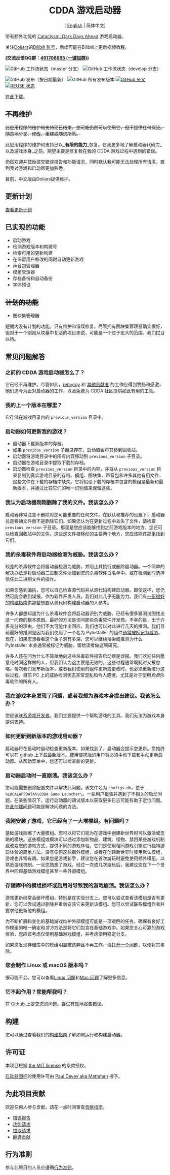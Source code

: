 <!--
SPDX-FileCopyrightText: 2015-2021 Rémy Roy

SPDX-License-Identifier: MIT
-->



<div align="center">

# CDDA 游戏启动器
[ [English](README_en.md) | 简体中文]

</div>

带有额外功能的 [Cataclysm: Dark Days Ahead](https://cataclysmdda.org/) 游戏启动器。

关注[Doiiars](https://space.bilibili.com/1036711705)的[Bilibili 账号](https://space.bilibili.com/1036711705)，后续可能在Bilibili上更新视频教程。

**(交流反馈QQ群：[491708665 (一键加群)](http://qm.qq.com/cgi-bin/qm/qr?_wv=1027&k=h30pFZuOws8XtP9kR13807pV9PsQQ_Gn&authKey=82bXfkY29udyKMXwVd6B2bd%2BOrsIo8rtPx7myJFH%2Fjhh%2BO5pNJlDqtZBo4wXM7R3&noverify=0&group_code=491708665))**

![GitHub 工作流状态（master 分支）](https://img.shields.io/github/actions/workflow/status/DoiiarX/CDDA-Game-Launcher/build.yml?branch=master)
![GitHub 工作流状态（develop 分支）](https://img.shields.io/github/actions/workflow/status/DoiiarX/CDDA-Game-Launcher/build.yml?branch=develop)

![GitHub 发布（按日期最新）](https://img.shields.io/github/v/release/DoiiarX/CDDA-Game-Launcher)
![GitHub 所有发布版本](https://img.shields.io/github/downloads/DoiiarX/CDDA-Game-Launcher/total)
[![GitHub 分叉](https://img.shields.io/github/forks/DoiiarX/CDDA-Game-Launcher)](https://github.com/DoiiarX/CDDA-Game-Launcher/network)
[![REUSE 状态](https://api.reuse.software/badge/github.com/DoiiarX/CDDA-Game-Launcher)](https://api.reuse.software/info/github.com/DoiiarX/CDDA-Game-Launcher)

[在此下载](https://github.com/DoiiarX/CDDA-Game-Launcher/releases)。

## ~~不再~~维护

~~此应用程序的维护和支持现已结束。您可能仍然可以使用它，但不提供任何保证。随意地分叉、修改、重建或随您所愿。~~

此应用程序的维护和支持已以_**有限的能力**_恢复。在我更多地了解启动器代码库_以及游戏本身_之前，期望主要是修复我在我的 CDDA 游戏过程中遇到的错误。

仍然欢迎并鼓励提交错误报告和功能请求，同时默认我可能无法处理所有请求，直到我对游戏和启动器更加熟悉。

目前，中文版由Doiiars提供维护。

## 更新计划
[查看更新计划](update_plan.md)

## 已实现的功能

* 启动游戏
* 检测游戏版本和构建号
* 检索可用的更新构建
* 在保留用户修改的同时自动更新游戏
* 声音包管理器
* 模组管理器
* 存档备份和自动备份
* 字体预设

## ~~计划的功能~~

* ~~图块集管理器~~


短期内没有计划的功能，只有维护和错误修复。尽管拥有图块集管理器确实很好，但对于一个刚刚从坟墓中复活的项目来说，可能是一个过于宏大的范围。我们拭目以待。

## 常见问题解答

### 之前的 CDDA 游戏启动器怎么了？

它已经不再维护。尽管如此，[remyroy](https://github.com/remyroy) 和 [其他贡献者](https://github.com/remyroy/CDDA-Game-Launcher/graphs/contributors) 的工作应得到赞扬和感激，他们迄今为止对启动器的工作，以及免费为 CDDA 社区提供如此有用的工具。

### 我的上一个版本在哪里？

它存储在游戏目录内的 `previous_version` 目录中。

### 启动器如何更新我的游戏？

* 启动器下载新版本的存档。
* 如果 `previous_version` 子目录存在，启动器会将其移到回收站。
* 启动器将游戏目录中的所有内容移动到 `previous_version` 子目录。
* 启动器在游戏目录中提取下载的存档。
* 启动器检查 `previous_version` 目录中的内容，并将从 `previous_version` 目录复制到真实游戏目录的存档、模组、图块集、声音包和许多其他有用文件，这些文件在下载的存档中缺失。它将假设下载的存档中包含的模组是最新和最新版本，并通过比较它们的唯一识别值来保留这些。

### 我认为启动器刚刚删除了我的文件。我该怎么办？

启动器非常注意不删除对您可能重要的任何文件。在默认和推荐的设置下，启动器总是移动文件而不是删除它们。如果您认为在更新过程中丢失了文件，请检查 `previous_version` 子目录。那里是您应该能够找到之前游戏版本的地方。您还可以检查回收站中的文件。这些是文件被移动的主要两个地方，您应该能在那里找到它们。

### 我的杀毒软件将启动器检测为威胁。我该怎么办？

较差的杀毒软件会将启动器检测为威胁，并阻止其执行或删除启动器。一个简单的解决办法是将启动器二进制文件添加到您的杀毒软件白名单中，或在检测到时选择信任此二进制文件的操作。

如果您感到偏执，您可以自己检查源代码并从源代码构建启动器。即使这样，您仍然可能会收到误报。作为软件开发人员，我们对此几乎无能为力。我们有[一份很好的构建指南](https://github.com/DoiiarX/CDDA-Game-Launcher/blob/master/BUILDING.md)供那些想要从源代码构建启动器的人参考。

许多人都想知道为什么杀毒软件会将启动器识别为威胁。已经有很多猜测试图找出这一问题的根本原因。最好的方法是询问那些杀毒软件开发商。不幸的是，出于许多充分的理由，他们不太可能作出回应。我们也可以对此进行几天的推测。我们目前最好的推测是因为我们使用了一个名为 PyInstaller 的组件[通常被标记为威胁](https://github.com/pyinstaller/pyinstaller/issues/4633)。现在，如果您想看看这个兔子洞有多深，您可以继续搜索或推测为什么 PyInstaller 本身通常被标记为威胁。留给读者做这项研究。

许多人还在问为什么不简单地向这些杀毒软件报告启动器是误报。我们欢迎任何愿意花时间这样做的人，但我们认为这主要是无效的。这些过程通常既耗时又被忽略。每次我们发布新版本，或者我们使用的组件更新或更改时，也必须重新进行这些过程。目前 PC 上的威胁检测状态非常混乱和令人遗憾，尤其是对于使用*免费*杀毒软件的所有人。

### 我在游戏本身发现了问题，或者我想为游戏本身提出建议。我该怎么办？

您应该[联系游戏开发者](https://cataclysmdda.org/#ive-found-a-bug--i-would-like-to-make-a-suggestion-what-should-i-do)。我们主要提供一个帮助游戏的工具。我们无法为游戏本身提供支持。

### 如何更新到新版本的游戏启动器？

启动器将在启动时自动检查更新版本。如果找到了，启动器会提示您更新。您始终可以在 [github 上下载最新版本](https://github.com/DoiiarX/CDDA-Game-Launcher/releases)。使用便携版的用户将必须手动下载和手动更新启动器。从帮助菜单中，您还可以检查新的更新。

### 启动器启动时一直崩溃。我该怎么办？

您可能需要删除配置文件以解决此问题。该文件名为 `configs.db`，位于 `%LOCALAPPDATA%\CDDA Game Launcher\`。一些用户报告并遇到了不相关的启动问题。在某些情况下，运行启动器的调试版本以获取更多日志可能有助于定位问题。[在此创建问题](https://github.com/DoiiarX/CDDA-Game-Launcher/issues)可能是解决问题的方法。

### 我刚安装了游戏，它已经有了一大堆模组。有问题吗？

基础游戏捆绑了大量模组。您可以将它们视为在游戏中创建新世界时可以激活或忽略的模块。这些模组或模块可以通过添加新物品、建筑、怪物、禁用某些游戏机制或改变您的游戏方式，提供不同的游戏体验。它们是使用相同游戏引擎进行独特游玩体验的简单方法。没有任何这些额外模组，或者在创建新世界时使用默认模组，游戏也非常有趣。如果您是游戏新手，建议您在首次游玩时避免使用额外模组，以熟悉游戏机制。一旦您熟悉了游戏，经过一次或几次游玩后，我建议您在下一个世界中回顾基础游戏模组甚至一些外部模组。

### 存储库中的模组损坏或启用时导致我的游戏崩溃。我该怎么办？

游戏更新经常会破坏模组，特别是在实验分支上。您可以尝试查看该模组是否有更新。您可以尝试通过删除并重新安装它来更新该模组。您可以尝试联系模组作者并要求他更新他的模组。

为不断扩展和变化的基础游戏维护外部模组可能是一项艰巨的任务。确保有良好工作模组的唯一确定和*官方*方法是将它们包含在基础游戏中。如果您关心可靠的游戏体验，您应该考虑仅使用基础游戏模组，并考虑使用稳定分支。

如果您发现存储库中的模组明显被遗弃且不再工作，请[打开一个问题](https://github.com/DoiiarX/CDDA-Game-Launcher/issues)，以便将其移除。

### 您会制作 Linux 或 macOS 版本吗？

很可能不会。您可以查看[Linux 问题](https://github.com/DoiiarX/CDDA-Game-Launcher/issues/329)和[Mac 问题](https://github.com/DoiiarX/CDDA-Game-Launcher/issues/73)了解更多信息。

### 它不起作用？您能帮我吗？

在 [Github 上提交您的问题](https://github.com/DoiiarX/CDDA-Game-Launcher/issues)。尝试[有效地报告错误](http://www.chiark.greenend.org.uk/~sgtatham/bugs.html)。

## 构建

您可以通过查看我们的[构建指南](BUILDING.md)了解如何运行和构建启动器。

## 许可证

本项目根据 [the MIT license](LICENSE) 的条款授权。

[启动器图标](cddagl/resources/launcher.ico)的使用许可由 [Paul Davey aka Mattahan](http://mattahan.deviantart.com/) 授予。

## 为此项目贡献

欢迎任何人参与贡献。请花一点时间审查[贡献指南](CONTRIBUTING.md)。

* [错误报告](CONTRIBUTING.md#bugs)
* [功能请求](CONTRIBUTING.md#features)
* [拉取请求](CONTRIBUTING.md#pull-requests)
* [翻译贡献](CONTRIBUTING.md#translations)

## 行为准则

参与此项目的人员应遵循[行为准则](CODE_OF_CONDUCT.md)。
